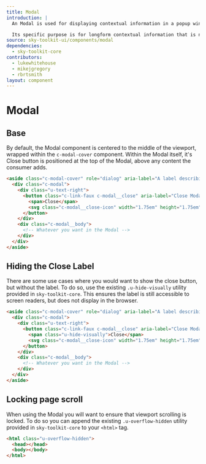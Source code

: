 ```yaml
---
title: Modal
introduction: |
  An Modal is used for displaying contextual information in a popup window.

  Its specific purpose is for longform contextual information that is not suited to being displayed inline via a `panel` or other component.
source: sky-toolkit-ui/components/modal
dependencies:
  - sky-toolkit-core
contributors:
  - lukewhitehouse
  - mikejgregory
  - rbrtsmith
layout: component
---
```


# Modal

## Base

By default, the Modal component is centered to the middle of the viewport, wrapped within the `c-modal-cover` component. Within the Modal itself, it's Close button is positioned at the top of the Modal, above any content the consumer adds.

```html { "container": [ "flush", "overlay" ] }
<aside class="c-modal-cover" role="dialog" aria-label="A label describing the Modal's current content" tabIndex="-1">
  <div class="c-modal">
    <div class="u-text-right">
      <button class="c-link-faux c-modal__close" aria-label="Close Modal">
        <span>Close</span>
        <svg class="c-modal__close-icon" width="1.75em" height="1.75em" viewBox="0 0 32 32"><!--  CLOSE ICON SVG --></svg>
      </button>
    </div>
    <div class="c-modal__body">
      <!-- Whatever you want in the Modal -->
    </div>
  </div>
</aside>
```

## Hiding the Close Label

There are some use cases where you would want to show the close button, but without the label. To do
so, use the existing `.u-hide-visually` utility provided in `sky-toolkit-core`. This ensures the
label is still accessible to screen readers, but does not display in the browser.

```html { "container": [ "flush", "overlay" ] }
<aside class="c-modal-cover" role="dialog" aria-label="A label describing the Modal's current content" tabIndex="-1">
  <div class="c-modal">
    <div class="u-text-right">
      <button class="c-link-faux c-modal__close" aria-label="Close Modal">
        <span class="u-hide-visually">Close</span>
        <svg class="c-modal__close-icon" width="1.75em" height="1.75em" viewBox="0 0 32 32"><!--  CLOSE ICON SVG --></svg>
      </button>
    </div>
    <div class="c-modal__body">
      <!-- Whatever you want in the Modal -->
    </div>
  </div>
</aside>
```

## Locking page scroll

When using the Modal you will want to ensure that viewport scrolling is locked. To do so you can append the existing `.u-overflow-hidden` utility provided in `sky-toolkit-core` to your `<html>` tag.

```html { "render": false }
<html class="u-overflow-hidden">
  <head></head>
  <body></body>
</html>
```
